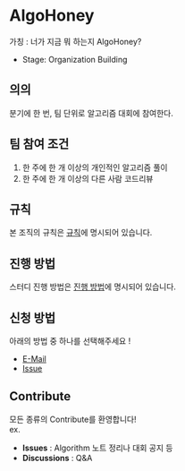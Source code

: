 # AlgoHoney

가칭 : 너가 지금 뭐 하는지 AlgoHoney?
  - Stage: Organization Building

## 의의

분기에 한 번, 팀 단위로 알고리즘 대회에 참여한다.

## 팀 참여 조건

1. 한 주에 한 개 이상의 개인적인 알고리즘 풀이
2. 한 주에 한 개 이상의 다른 사람 코드리뷰

## 규칙

본 조직의 규칙은 [규칙](https://github.com/AlgoHoney/.github/blob/main/규칙.md)에 명시되어 있습니다.

## 진행 방법

스터디 진행 방법은 [진행 방법](https://github.com/AlgoHoney/.github/blob/main/진행%20방법.md)에 명시되어 있습니다.

## 신청 방법

아래의 방법 중 하나를 선택해주세요 !

- [E-Mail](mailto:wjjgjk@gmail.com)
- [Issue](https://github.com/AlgoHoney/.github/issues/new?assignees=dev-onejun&labels=application&template=application.md&title=%5BApplication%5D+XXX)

## Contribute

모든 종류의 Contribute를 환영합니다!\
ex.

- __Issues__ : Algorithm 노트 정리나 대회 공지 등
- __Discussions__ : Q&A
